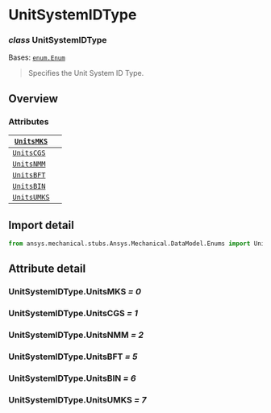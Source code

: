 # UnitSystemIDType

### *class* UnitSystemIDType

Bases: [`enum.Enum`](https://docs.python.org/3/library/enum.html#enum.Enum)

> Specifies the Unit System ID Type.

> <!-- !! processed by numpydoc !! -->

## Overview

### Attributes

| [`UnitsMKS`](#UnitSystemIDType.UnitsMKS)   |    |
|--------------------------------------------|----|
| [`UnitsCGS`](#UnitSystemIDType.UnitsCGS)   |    |
| [`UnitsNMM`](#UnitSystemIDType.UnitsNMM)   |    |
| [`UnitsBFT`](#UnitSystemIDType.UnitsBFT)   |    |
| [`UnitsBIN`](#UnitSystemIDType.UnitsBIN)   |    |
| [`UnitsUMKS`](#UnitSystemIDType.UnitsUMKS) |    |

## Import detail

```python
from ansys.mechanical.stubs.Ansys.Mechanical.DataModel.Enums import UnitSystemIDType
```

## Attribute detail

### UnitSystemIDType.UnitsMKS *= 0*

### UnitSystemIDType.UnitsCGS *= 1*

### UnitSystemIDType.UnitsNMM *= 2*

### UnitSystemIDType.UnitsBFT *= 5*

### UnitSystemIDType.UnitsBIN *= 6*

### UnitSystemIDType.UnitsUMKS *= 7*
